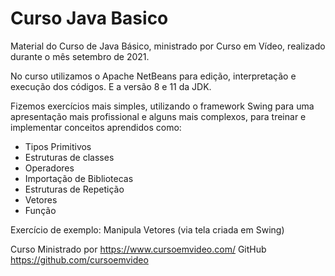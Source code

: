 # Curso Java Basico
 
Material do Curso de Java Básico, ministrado por Curso em Vídeo, realizado durante
o mês setembro de 2021.

No curso utilizamos o Apache NetBeans para edição, interpretação e execução dos códigos.
E a versão 8 e 11 da JDK.

Fizemos exercícios mais simples, utilizando o framework Swing para uma apresentação
mais profissional e alguns mais complexos, para treinar e implementar conceitos
aprendidos como:
- Tipos Primitivos
- Estruturas de classes
- Operadores
- Importação de Bibliotecas
- Estruturas de Repetição
- Vetores
- Função

Exercício de exemplo: Manipula Vetores (via tela criada em Swing)

Curso Ministrado por https://www.cursoemvideo.com/
GitHub https://github.com/cursoemvideo
